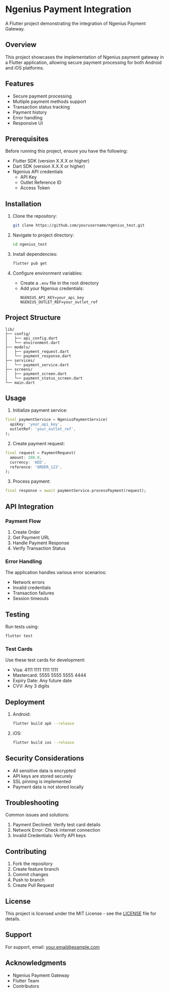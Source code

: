 # Ngenius Payment Integration

A Flutter project demonstrating the integration of Ngenius Payment Gateway.

## Overview

This project showcases the implementation of Ngenius payment gateway in a
Flutter application, allowing secure payment processing for both Android and iOS
platforms.

## Features

- Secure payment processing
- Multiple payment methods support
- Transaction status tracking
- Payment history
- Error handling
- Responsive UI

## Prerequisites

Before running this project, ensure you have the following:

- Flutter SDK (version X.X.X or higher)
- Dart SDK (version X.X.X or higher)
- Ngenius API credentials
  - API Key
  - Outlet Reference ID
  - Access Token

## Installation

1. Clone the repository:
   ```bash
   git clone https://github.com/yourusername/ngenius_test.git
   ```

2. Navigate to project directory:
   ```bash
   cd ngenius_test
   ```

3. Install dependencies:
   ```bash
   flutter pub get
   ```

4. Configure environment variables:
   - Create a `.env` file in the root directory
   - Add your Ngenius credentials:
     ```
     NGENIUS_API_KEY=your_api_key
     NGENIUS_OUTLET_REF=your_outlet_ref
     ```

## Project Structure

```
lib/
├── config/
│   ├── api_config.dart
│   └── environment.dart
├── models/
│   ├── payment_request.dart
│   └── payment_response.dart
├── services/
│   └── payment_service.dart
├── screens/
│   ├── payment_screen.dart
│   └── payment_status_screen.dart
└── main.dart
```

## Usage

1. Initialize payment service:

```dart
final paymentService = NgeniusPaymentService(
  apiKey: 'your_api_key',
  outletRef: 'your_outlet_ref',
);
```

2. Create payment request:

```dart
final request = PaymentRequest(
  amount: 100.0,
  currency: 'AED',
  reference: 'ORDER_123',
);
```

3. Process payment:

```dart
final response = await paymentService.processPayment(request);
```

## API Integration

### Payment Flow

1. Create Order
2. Get Payment URL
3. Handle Payment Response
4. Verify Transaction Status

### Error Handling

The application handles various error scenarios:

- Network errors
- Invalid credentials
- Transaction failures
- Session timeouts

## Testing

Run tests using:

```bash
flutter test
```

### Test Cards

Use these test cards for development:

- Visa: 4111 1111 1111 1111
- Mastercard: 5555 5555 5555 4444
- Expiry Date: Any future date
- CVV: Any 3 digits

## Deployment

1. Android:
   ```bash
   flutter build apk --release
   ```

2. iOS:
   ```bash
   flutter build ios --release
   ```

## Security Considerations

- All sensitive data is encrypted
- API keys are stored securely
- SSL pinning is implemented
- Payment data is not stored locally

## Troubleshooting

Common issues and solutions:

1. Payment Declined: Verify test card details
2. Network Error: Check internet connection
3. Invalid Credentials: Verify API keys

## Contributing

1. Fork the repository
2. Create feature branch
3. Commit changes
4. Push to branch
5. Create Pull Request

## License

This project is licensed under the MIT License - see the [LICENSE](LICENSE) file
for details.

## Support

For support, email: your.email@example.com

## Acknowledgments

- Ngenius Payment Gateway
- Flutter Team
- Contributors
